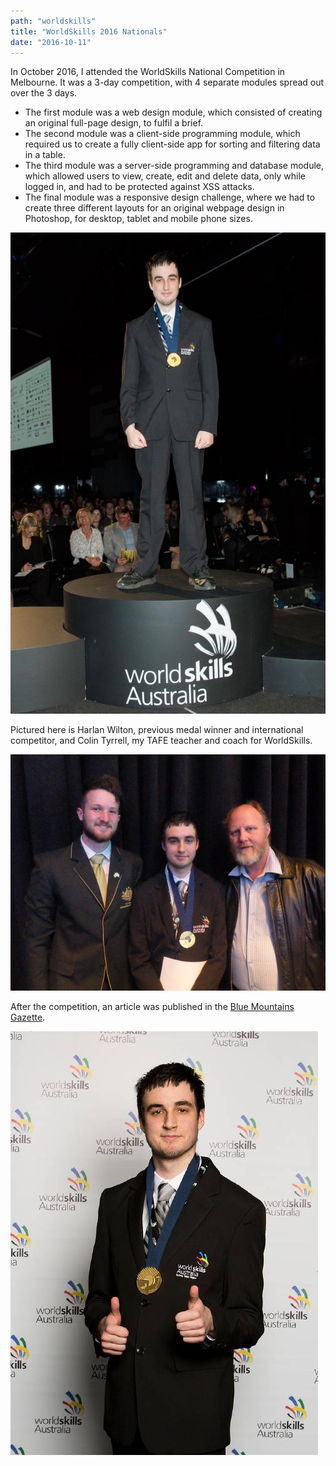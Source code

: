 ```yaml
---
path: "worldskills"
title: "WorldSkills 2016 Nationals"
date: "2016-10-11"
---
```

In October 2016, I attended the WorldSkills National Competition in Melbourne. It was a 3-day competition, with 4 separate modules spread out over the 3 days.

- The first module was a web design module, which consisted of creating an original full-page design, to fulfil a brief. 
- The second module was a client-side programming module, which required us to create a fully client-side app for sorting and filtering data in a table. 
- The third module was a server-side programming and database module, which allowed users to view, create, edit and delete data, only while logged in, and had to be protected against XSS attacks. 
- The final module was a responsive design challenge, where we had to create three different layouts for an original webpage design in Photoshop, for desktop, tablet and mobile phone sizes.

![Stage](../../images/posts/worldskills/stage.jpg)

Pictured here is Harlan Wilton, previous medal winner and international competitor, and Colin Tyrrell, my TAFE teacher and coach for WorldSkills.

![Harlan Wilton, Sam Leatherdale, and Colin Tyrrell](../../images/posts/worldskills/colin-harlan.jpg)

After the competition, an article was published in the [Blue Mountains Gazette](https://www.bluemountainsgazette.com.au/story/4238566/tafe-students-come-up-trumps).

![Medal](../../images/posts/worldskills/medal-headshot.jpg)